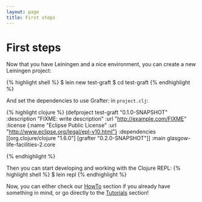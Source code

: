 ```yaml
---
layout: page
title: First steps
---
```

# First steps

Now that you have Leiningen and a nice environment, you can create a new Leiningen project:

{% highlight shell %}
$ lein new test-graft
$ cd test-graft
{% endhighlight %}

And set the dependencies to use Grafter: in <code>project.clj</code>:

{% highlight clojure %}
(defproject test-graft "0.1.0-SNAPSHOT"
  :description "FIXME: write description"
  :url "http://example.com/FIXME"
  :license {:name "Eclipse Public License"
            :url "http://www.eclipse.org/legal/epl-v10.html"}
  :dependencies [[org.clojure/clojure "1.6.0"]
                 [grafter "0.2.0-SNAPSHOT"]]
  :main glasgow-life-facilities-2.core

{% endhighlight %}

Then you can start developing and working with the Clojure REPL:
{% highlight shell %}
$ lein repl
{% endhighlight %}

Now, you can either check our [HowTo](/howto/index.html) section if you already have something in mind, or go directly to the [Tutorials](/tutorials/index.html) section!
